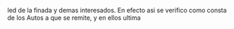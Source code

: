 led de la finada y demas interesados. En efecto asi se verifico como consta de los Autos a que se remite, y en ellos ultima